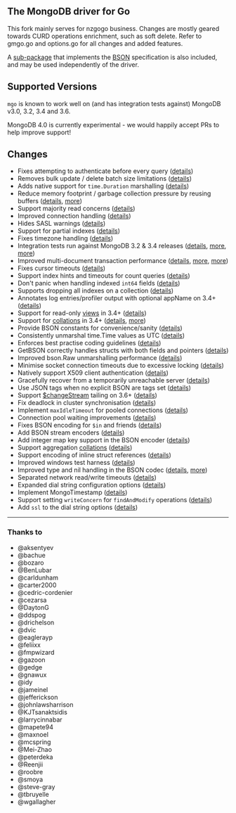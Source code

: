 The MongoDB driver for Go
-------------------------

This fork mainly serves for nzgogo business.
Changes are mostly geared towards CURD operations enrichment, such as soft delete. Refer to gmgo.go and options.go for all changes and added features.

A [sub-package](https://godoc.org/github.com/globalsign/mgo/bson) that implements the [BSON](http://bsonspec.org) specification is also included, and may be used independently of the driver.

## Supported Versions

`mgo` is known to work well on (and has integration tests against) MongoDB v3.0, 3.2, 3.4 and 3.6. 

MongoDB 4.0 is currently experimental - we would happily accept PRs to help improve support!

## Changes
* Fixes attempting to authenticate before every query ([details](https://github.com/go-mgo/mgo/issues/254))
* Removes bulk update / delete batch size limitations ([details](https://github.com/go-mgo/mgo/issues/288))
* Adds native support for `time.Duration` marshalling ([details](https://github.com/go-mgo/mgo/pull/373))
* Reduce memory footprint / garbage collection pressure by reusing buffers ([details](https://github.com/go-mgo/mgo/pull/229), [more](https://github.com/globalsign/mgo/pull/56))
* Support majority read concerns ([details](https://github.com/globalsign/mgo/pull/2))
* Improved connection handling ([details](https://github.com/globalsign/mgo/pull/5))
* Hides SASL warnings ([details](https://github.com/globalsign/mgo/pull/7))
* Support for partial indexes ([details](https://github.com/domodwyer/mgo/commit/5efe8eccb028238d93c222828cae4806aeae9f51))
* Fixes timezone handling ([details](https://github.com/go-mgo/mgo/pull/464))
* Integration tests run against MongoDB 3.2 & 3.4 releases ([details](https://github.com/globalsign/mgo/pull/4), [more](https://github.com/globalsign/mgo/pull/24), [more](https://github.com/globalsign/mgo/pull/35))
* Improved multi-document transaction performance ([details](https://github.com/globalsign/mgo/pull/10), [more](https://github.com/globalsign/mgo/pull/11), [more](https://github.com/globalsign/mgo/pull/16))
* Fixes cursor timeouts ([details](https://jira.mongodb.org/browse/SERVER-24899))
* Support index hints and timeouts for count queries ([details](https://github.com/globalsign/mgo/pull/17))
* Don't panic when handling indexed `int64` fields ([details](https://github.com/go-mgo/mgo/issues/475))
* Supports dropping all indexes on a collection ([details](https://github.com/globalsign/mgo/pull/25))
* Annotates log entries/profiler output with optional appName on 3.4+ ([details](https://github.com/globalsign/mgo/pull/28))
* Support for read-only [views](https://docs.mongodb.com/manual/core/views/) in 3.4+ ([details](https://github.com/globalsign/mgo/pull/33))
* Support for [collations](https://docs.mongodb.com/manual/reference/collation/) in 3.4+ ([details](https://github.com/globalsign/mgo/pull/37), [more](https://github.com/globalsign/mgo/pull/166))
* Provide BSON constants for convenience/sanity ([details](https://github.com/globalsign/mgo/pull/41))
* Consistently unmarshal time.Time values as UTC ([details](https://github.com/globalsign/mgo/pull/42))
* Enforces best practise coding guidelines ([details](https://github.com/globalsign/mgo/pull/44))
* GetBSON correctly handles structs with both fields and pointers ([details](https://github.com/globalsign/mgo/pull/40))
* Improved bson.Raw unmarshalling performance ([details](https://github.com/globalsign/mgo/pull/49))
* Minimise socket connection timeouts due to excessive locking ([details](https://github.com/globalsign/mgo/pull/52))
* Natively support X509 client authentication ([details](https://github.com/globalsign/mgo/pull/55))
* Gracefully recover from a temporarily unreachable server ([details](https://github.com/globalsign/mgo/pull/69))
* Use JSON tags when no explicit BSON are tags set ([details](https://github.com/globalsign/mgo/pull/91))
* Support [$changeStream](https://docs.mongodb.com/manual/changeStreams/) tailing on 3.6+ ([details](https://github.com/globalsign/mgo/pull/97))
* Fix deadlock in cluster synchronisation ([details](https://github.com/globalsign/mgo/issues/120))
* Implement `maxIdleTimeout` for pooled connections ([details](https://github.com/globalsign/mgo/pull/116))
* Connection pool waiting improvements ([details](https://github.com/globalsign/mgo/pull/115))
* Fixes BSON encoding for `$in` and friends ([details](https://github.com/globalsign/mgo/pull/128))
* Add BSON stream encoders ([details](https://github.com/globalsign/mgo/pull/127))
* Add integer map key support in the BSON encoder ([details](https://github.com/globalsign/mgo/pull/140)) 
* Support aggregation [collations](https://docs.mongodb.com/manual/reference/collation/) ([details](https://github.com/globalsign/mgo/pull/144))
* Support encoding of inline struct references ([details](https://github.com/globalsign/mgo/pull/146))
* Improved windows test harness ([details](https://github.com/globalsign/mgo/pull/158))
* Improved type and nil handling in the BSON codec ([details](https://github.com/globalsign/mgo/pull/147/files), [more](https://github.com/globalsign/mgo/pull/181))
* Separated network read/write timeouts ([details](https://github.com/globalsign/mgo/pull/161))
* Expanded dial string configuration options ([details](https://github.com/globalsign/mgo/pull/162))
* Implement MongoTimestamp ([details](https://github.com/globalsign/mgo/pull/171))
* Support setting `writeConcern` for `findAndModify` operations ([details](https://github.com/globalsign/mgo/pull/185))
* Add `ssl` to the dial string options ([details](https://github.com/globalsign/mgo/pull/184))


---

### Thanks to
* @aksentyev
* @bachue
* @bozaro
* @BenLubar
* @carldunham
* @carter2000
* @cedric-cordenier
* @cezarsa
* @DaytonG
* @ddspog
* @drichelson
* @dvic
* @eaglerayp
* @feliixx
* @fmpwizard
* @gazoon
* @gedge
* @gnawux
* @idy
* @jameinel
* @jefferickson
* @johnlawsharrison
* @KJTsanaktsidis
* @larrycinnabar
* @mapete94
* @maxnoel
* @mcspring
* @Mei-Zhao
* @peterdeka
* @Reenjii
* @roobre
* @smoya
* @steve-gray
* @tbruyelle
* @wgallagher

